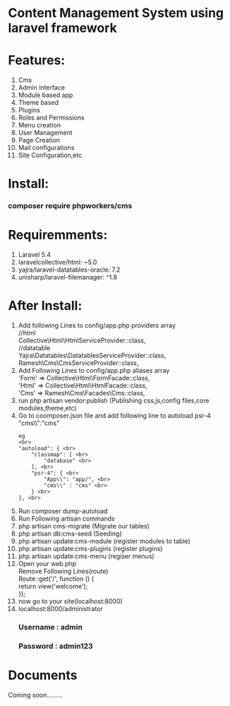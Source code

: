 <h1>Content Management System using laravel framework</h1>

<h1>Features:</h1><ol>
<li>Cms</li>
<li>Admin interface</li>
<li>Module based app</li>
<li>Theme based</li>
<li>Plugins</li>
<li>Roles and Permissions</li>
<li>Menu creation</li>
<li>User Management</li>
<li>Page Creation</li>
<li>Mail configurations</li>
<li>Site Configuration,etc</li>
</ol>
<h1>Install:</h1>
<h3>composer require phpworkers/cms<h3>

<h1>Requiremments:</h1>
<ol>
  <li>Laravel 5.4</li>
  <li>laravelcollective/html: ~5.0</li>
  <li>yajra/laravel-datatables-oracle: 7.2</li>
  <li>unisharp/laravel-filemanager: ^1.8</li>
</ol>

<h1>After Install:</h1>
<ol>
  <li>Add following Lines to config/app.php providers array<br>
     //html<br>
        Collective\Html\HtmlServiceProvider::class,<br>
        //datatable<br>
        Yajra\Datatables\DatatablesServiceProvider::class,<br>
    Ramesh\Cms\CmsServiceProvider::class,<br></li>
  <li>Add Following Lines to config/app.php  aliases array<br>
        'Form' => Collective\Html\FormFacade::class,<br>
        'Html' => Collective\Html\HtmlFacade::class,<br>
        'Cms' => Ramesh\Cms\Facades\Cms::class,<br>
  </li>
  <li>run   php artisan vendor:publish          (Publishing css,js,config files,core modules,theme,etc)</li>
  <li>Go to coomposer.json file and add following line to autoload psr-4<br>
    "cms\\":"cms"<br>
    
    
    
    eg
    <br>
    "autoload": { <br>
        "classmap": [ <br>
            "database" <br>
        ], <br>
        "psr-4": { <br>
            "App\\": "app/", <br>
            "cms\\" : "cms" <br>
        } <br>
    }, <br>
    
  </li>
  <li>Run composer dump-autoload</li>
  <li>Run Following artisan commands</li>
  <li>php artisan cms-migrate            (Migrate our tables)</li>
  <li>php artisan db:cms-seed    (Seeding)
  <li>php artisan update:cms-module      (register modules to table)</li>
  <li>php artisan update:cms-plugins     (register plugins)</li>
  <li>php artisan update:cms-menu        (regiser menus)</li>
  <li>Open your web.php<br>
    Remove Following Lines(route)<br>
    Route::get('/', function () {<br>
      return view('welcome');<br>
    });</br>
  </li>
  <li>now go to your site(localhost:8000)</li>
  <li>localhost:8000/administrator<br>
  <h3>Username : admin </h3>
  <h3>Password : admin123</h3>
  </li>
</ol>
<h1>Documents</h1>
    Coming soon.........

